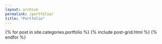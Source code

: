 ```yaml
---
layout: archive
permalink: /portfolio/
title: "Portfolio"
---
```


<div class="tiles wrapper">
{% for post in site.categories.portfolio %}
  {% include post-grid.html %}
{% endfor %}
</div><!-- /.tiles -->